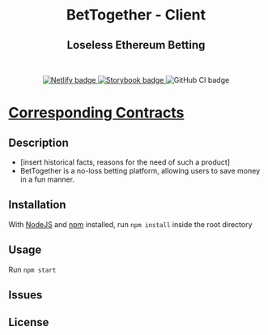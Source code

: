 <h1 align="center">
  BetTogether - Client
</h1>
<h2 align="center">Loseless Ethereum Betting</h2>

<br/>

<p align="center">

  <a href="https://bettogether.netlify.app/dashboard">
    <img src="https://api.netlify.com/api/v1/badges/4b263bcd-c02f-42e3-adae-c4a3fa706a43/deploy-status" alt="Netlify badge"/>
  </a>

  <a href="https://BetTogether.github.io/BetTogether-Client/">
    <img src="https://cdn.jsdelivr.net/gh/storybookjs/brand@master/badge/badge-storybook.svg" alt="Storybook badge"/>
  </a>

  <a>
    <img src="https://github.com/coletiv/react-js-github-actions-example/workflows/Continuous%20Integration/badge.svg" alt="GitHub CI badge">
  </a>

</p>

# [Corresponding Contracts](https://github.com/BetTogether/BetTogether-Contracts)

## Description

- [insert historical facts, reasons for the need of such a product]
- BetTogether is a no-loss betting platform, allowing users to save money in a fun manner.

## Installation

With [NodeJS](https://nodejs.org/) and [npm](https://www.npmjs.com/) installed, run `npm install` inside the root directory

## Usage

Run `npm start`

## Issues

## License
